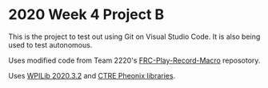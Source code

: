 # 2020 Week 4 Project B
This is the project to test out using Git on Visual Studio Code.
It is also being used to test autonomous.

Uses modified code from Team 2220's [FRC-Play-Record-Macro](https://github.com/DennisMelamed/FRC-Play-Record-Macro) reposotory.

Uses [WPILib 2020.3.2](https://github.com/wpilibsuite/allwpilib/releases/tag/v2020.3.2) and 
[CTRE Pheonix libraries](https://www.ctr-electronics.com/control-system/motor-control/victor-spx.html#product_tabs_technical_resources).
